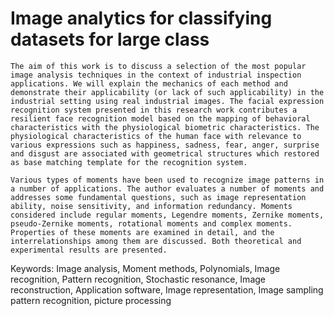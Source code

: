 # Image analytics for classifying datasets for large class

    The aim of this work is to discuss a selection of the most popular image analysis techniques in the context of industrial inspection applications. We will explain the mechanics of each method and demonstrate their applicability (or lack of such applicability) in the industrial setting using real industrial images. The facial expression recognition system presented in this research work contributes a resilient face recognition model based on the mapping of behavioral characteristics with the physiological biometric characteristics. The physiological characteristics of the human face with relevance to various expressions such as happiness, sadness, fear, anger, surprise and disgust are associated with geometrical structures which restored as base matching template for the recognition system.

    Various types of moments have been used to recognize image patterns in a number of applications. The author evaluates a number of moments and addresses some fundamental questions, such as image representation ability, noise sensitivity, and information redundancy. Moments considered include regular moments, Legendre moments, Zernike moments, pseudo-Zernike moments, rotational moments and complex moments. Properties of these moments are examined in detail, and the interrelationships among them are discussed. Both theoretical and experimental results are presented.

Keywords: Image analysis, Moment methods, Polynomials, Image recognition, Pattern recognition, Stochastic resonance, Image reconstruction, Application software, Image representation, Image sampling pattern recognition, picture processing


